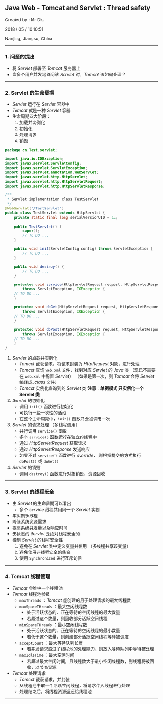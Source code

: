 ## Java Web - Tomcat and Servlet : Thread safety

Created by : Mr Dk.

2018 / 05 / 10 10:51

Nanjing, Jiangsu, China

---

### 1. 问题的提出

* 将 _Servlet_ 部署至 _Tomcat_ 服务器上
* 当多个用户并发地访问该 _Servlet_ 时，_Tomcat_ 该如何处理？

---

### 2. Servlet 的生命周期

* _Servlet_ 运行在 _Servlet_ 容器中
* _Tomcat_ 就是一种 _Servlet_ 容器
* 生命周期四大阶段：
  1. 加载并实例化
  2. 初始化
  3. 处理请求
  4. 销毁

~~~Java
package cn.Test.servlet;

import java.io.IOException;
import javax.servlet.ServletConfig;
import javax.servlet.ServletException;
import javax.servlet.annotation.WebServlet;
import javax.servlet.http.HttpServlet;
import javax.servlet.http.HttpServletRequest;
import javax.servlet.http.HttpServletResponse;

/**
 * Servlet implementation class TestServlet
 */
@WebServlet("/TestServlet")
public class TestServlet extends HttpServlet {
    private static final long serialVersionUID = 1L;
       
    public TestServlet() {
        super();
        // TO DO ...
    }

    public void init(ServletConfig config) throws ServletException {
        // TO DO ...
    }

    public void destroy() {
        // TO DO ...
    }

    protected void service(HttpServletRequest request, HttpServletResponse response)
        throws ServletException, IOException {
	// TO DO ...
    }

    protected void doGet(HttpServletRequest request, HttpServletResponse response) 
        throws ServletException, IOException {
	// TO DO ...
    }
    
    protected void doPost(HttpServletRequest request, HttpServletResponse response) 
        throws ServletException, IOException {
	// TO DO ...
    }
}

~~~

1. _Servlet_ 的加载并实例化
   * _Tomcat_ 截获请求，将请求封装为 _HttpRequest_ 对象，进行处理
   * _Tomcat_ 查询 `web.xml` 文件，找到对应 _Servlet_ 的 _Java_ 类
     （现已不需要在 `web.xml` 中配置 _Servlet_）
     （如果是第一次，则 _Tomcat_ 会将 _Servlet_ 编译成 _.class_ 文件）
   * _Tomcat_ 实例化查询到的 _Servlet_ 类
     **注意：单例模式 只实例化一个 Servlet 类**
2. _Servlet_ 的初始化
   * 调用 `init()` 函数进行初始化
   * 可执行一些一次性的活动
   * 在整个生命周期中，`init()` 函数只会被调用一次
3. _Servlet_ 的请求处理 （多线程调用）
   * 并行调用 `service()` 函数
   * 多个 `service()` 函数运行在独立的线程中
   * 通过 _HttpServletRequest_ 获取请求
   * 通过 _HttpServletResponse_ 发送响应
   * 如果不对 `service()` 函数进行 _override_，
     则根据提交的方式执行 `doPost()` 或 `doGet()`
4. _Servlet_ 的销毁
   * 调用 `destroy()` 函数进行对象销毁、资源回收

---

### 3. Servlet 的线程安全

* 由 _Servlet_ 的生命周期可以看出
  * 多个 _service_ 线程共用同一个 _Servlet_ 实例
* 单实例多线程
* 降低系统资源需求
* 提高系统并发量以及响应时间
* 无状态的 _Servlet_ 是绝对线程安全的
* 控制 _Servlet_ 的线程安全性：
  1. 避免在 _Servlet_ 类中定义变量并使用 （多线程共享该变量）
  2. 避免使用非线程安全的集合
  3. 使用 `Synchronized` 进行互斥访问

---

### 4. Tomcat 线程管理

* _Tomcat_ 会维护一个线程池
* _Tomcat_ 线程池参数
  * `maxThreads` ：_Tomcat_ 能创建的用于处理请求的最大线程数
  * `maxSpareTHreads` ：最大空闲线程数
    * 处于活跃状态的、正在等待的空闲线程的最大数量
    * 若超过这个数量，则回收部分活跃空闲线程
  * `minSpareTHreads` ：最小空闲线程数
    * 处于活跃状态的、正在等待的空闲线程的最小数量
    * 若低于这个数量，则创建部分活跃空闲线程等待被调度
  * `acceptCount` ：最大等待队列长度
    * 若并发请求超过了线程池的处理能力，则放入等待队列中等待被处理
  * `maxIdleTime` ：最大空闲时间
    * 若超过最大空闲时间，且线程数大于最小空闲线程数，则线程将被回收，以节省资源
* _Tomcat_ 处理请求
  * _Tomcat_ 截获请求，并封装
  * 从线程池中取一个活跃空闲线程，将请求传入线程进行处理
  * 处理结束后，将线程资源返还给线程池

---

